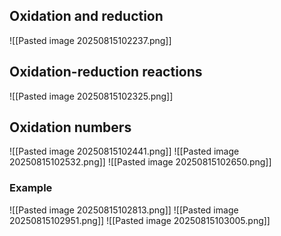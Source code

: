 ## Oxidation and reduction
![[Pasted image 20250815102237.png]]

## Oxidation-reduction reactions
![[Pasted image 20250815102325.png]]

## Oxidation numbers
![[Pasted image 20250815102441.png]]
![[Pasted image 20250815102532.png]]
![[Pasted image 20250815102650.png]]

### Example 
![[Pasted image 20250815102813.png]]
![[Pasted image 20250815102951.png]]
![[Pasted image 20250815103005.png]]